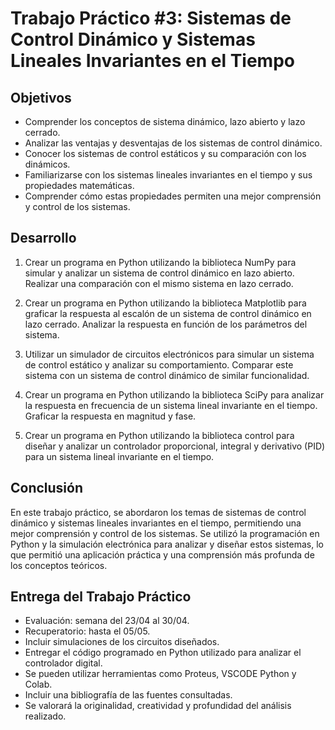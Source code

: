 # Trabajo Práctico #3: Sistemas de Control Dinámico y Sistemas Lineales Invariantes en el Tiempo

## Objetivos
- Comprender los conceptos de sistema dinámico, lazo abierto y lazo cerrado.
- Analizar las ventajas y desventajas de los sistemas de control dinámico.
- Conocer los sistemas de control estáticos y su comparación con los dinámicos.
- Familiarizarse con los sistemas lineales invariantes en el tiempo y sus propiedades matemáticas.
- Comprender cómo estas propiedades permiten una mejor comprensión y control de los sistemas.

## Desarrollo
1. Crear un programa en Python utilizando la biblioteca NumPy para simular y analizar un sistema de control dinámico en lazo abierto. Realizar una comparación con el mismo sistema en lazo cerrado.
   
2. Crear un programa en Python utilizando la biblioteca Matplotlib para graficar la respuesta al escalón de un sistema de control dinámico en lazo cerrado. Analizar la respuesta en función de los parámetros del sistema.
   
3. Utilizar un simulador de circuitos electrónicos para simular un sistema de control estático y analizar su comportamiento. Comparar este sistema con un sistema de control dinámico de similar funcionalidad.
   
4. Crear un programa en Python utilizando la biblioteca SciPy para analizar la respuesta en frecuencia de un sistema lineal invariante en el tiempo. Graficar la respuesta en magnitud y fase.
   
5. Crear un programa en Python utilizando la biblioteca control para diseñar y analizar un controlador proporcional, integral y derivativo (PID) para un sistema lineal invariante en el tiempo.

## Conclusión
En este trabajo práctico, se abordaron los temas de sistemas de control dinámico y sistemas lineales invariantes en el tiempo, permitiendo una mejor comprensión y control de los sistemas. Se utilizó la programación en Python y la simulación electrónica para analizar y diseñar estos sistemas, lo que permitió una aplicación práctica y una comprensión más profunda de los conceptos teóricos.

## Entrega del Trabajo Práctico
- Evaluación: semana del 23/04 al 30/04.
- Recuperatorio: hasta el 05/05.
- Incluir simulaciones de los circuitos diseñados.
- Entregar el código programado en Python utilizado para analizar el controlador digital.
- Se pueden utilizar herramientas como Proteus, VSCODE Python y Colab.
- Incluir una bibliografía de las fuentes consultadas.
- Se valorará la originalidad, creatividad y profundidad del análisis realizado.
